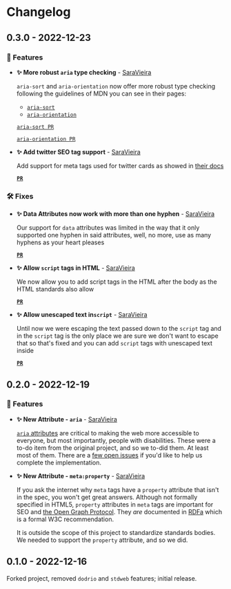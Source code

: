 # Changelog

## 0.3.0 - 2022-12-23

### 🎁 Features

- **✨ More robust `aria` type checking** - [SaraVieira]

  `aria-sort` and `aria-orientation` now offer more robust type checking following the guidelines of MDN you can see in their pages:

  - [`aria-sort`](https://developer.mozilla.org/en-US/docs/Web/Accessibility/ARIA/Attributes/aria-sort)
  - [`aria-orientation`](https://developer.mozilla.org/en-US/docs/Web/Accessibility/ARIA/Attributes/aria-orientation)

  [`aria-sort PR`](https://github.com/axodotdev/axohtml/pull/12)

  [`aria-orientation PR`](https://github.com/axodotdev/axohtml/pull/11)

- **✨ Add twitter SEO tag support** - [SaraVieira]

  Add support for meta tags used for twitter cards as showed in [their docs](https://developer.twitter.com/en/docs/twitter-for-websites/cards/overview/markup)

  [**`PR`**](https://github.com/axodotdev/axohtml/pull/16)

### 🛠️ Fixes

- **✨ Data Attributes now work with more than one hyphen** - [SaraVieira]

  Our support for `data` attributes was limited in the way that it only supported one hyphen in said attributes, well, no more, use as many hyphens as your heart pleases

  [**`PR`**](https://github.com/axodotdev/axohtml/pull/10)

- **✨ Allow `script` tags in HTML** - [SaraVieira]

  We now allow you to add script tags in the HTML after the body as the HTML standards also allow

  [**`PR`**](https://github.com/axodotdev/axohtml/pull/10)

- **✨ Allow unescaped text in`script`** - [SaraVieira]

  Until now we were escaping the text passed down to the `script` tag and in the `script` tag is the only place we are sure we don't want to escape that so that's fixed and you can add `script` tags with unescaped text inside

  [**`PR`**](https://github.com/axodotdev/axohtml/pull/14)

## 0.2.0 - 2022-12-19

### 🎁 Features

- **✨ New Attribute - `aria`** - [SaraVieira]

  [`aria` attributes] are critical to making the web more accessible to
  everyone, but most importantly, people with disabilities. These were a to-do
  item from the original project, and so we to-did them. At least most of
  them. There are a [few open issues] if you'd like to help us complete the
  implementation.

[`aria` attributes]: https://developer.mozilla.org/en-US/docs/Web/Accessibility/ARIA
[few open issues]: https://github.com/axodotdev/axohtml/issues?q=is%3Aissue+is%3Aopen+aria

- **✨ New Attribute - `meta:property`** - [SaraVieira]

  If you ask the internet why `meta` tags have a `property` attribute that
  isn't in the spec, you won't get great answers. Although not formally
  specified in HTML5, `property` attributes in `meta` tags are important for
  SEO and [the Open Graph Protocol]. They _are_ documented in [RDFa] which is
  a formal W3C recommendation.

  It is outside the scope of this project to standardize standards bodies. We
  needed to support the `property` attribute, and so we did.

[saravieira]: https://github.com/SaraVieira
[the open graph protocol]: https://ogp.me/
[rdfa]: https://en.wikipedia.org/wiki/RDFa

## 0.1.0 - 2022-12-16

Forked project, removed `dodrio` and `stdweb` features; initial release.
